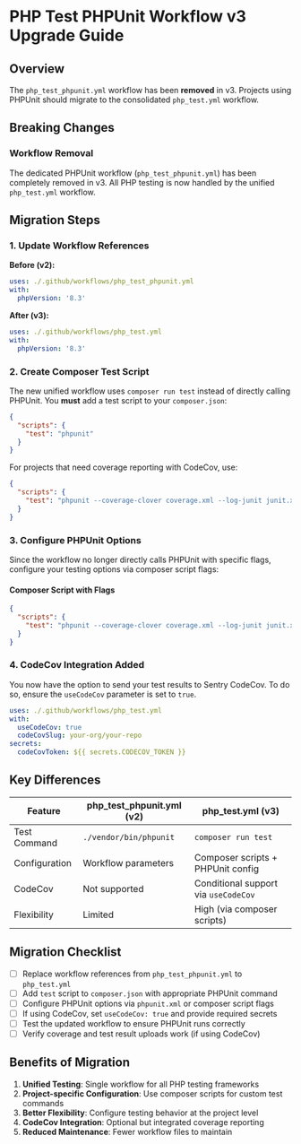 # PHP Test PHPUnit Workflow v3 Upgrade Guide

## Overview

The `php_test_phpunit.yml` workflow has been **removed** in v3. Projects using PHPUnit should migrate to the consolidated `php_test.yml` workflow.

## Breaking Changes

### Workflow Removal

The dedicated PHPUnit workflow (`php_test_phpunit.yml`) has been completely removed in v3. All PHP testing is now handled by the unified `php_test.yml` workflow.

## Migration Steps

### 1. Update Workflow References

**Before (v2):**
```yaml
uses: ./.github/workflows/php_test_phpunit.yml
with:
  phpVersion: '8.3'
```

**After (v3):**
```yaml
uses: ./.github/workflows/php_test.yml
with:
  phpVersion: '8.3'
```

### 2. Create Composer Test Script

The new unified workflow uses `composer run test` instead of directly calling PHPUnit. You **must** add a test script to your `composer.json`:

```json
{
  "scripts": {
    "test": "phpunit"
  }
}
```

For projects that need coverage reporting with CodeCov, use:

```json
{
  "scripts": {
    "test": "phpunit --coverage-clover coverage.xml --log-junit junit.xml"
  }
}
```

### 3. Configure PHPUnit Options

Since the workflow no longer directly calls PHPUnit with specific flags, configure your testing options via composer script flags:

#### Composer Script with Flags

```json
{
  "scripts": {
    "test": "phpunit --coverage-clover coverage.xml --log-junit junit.xml --testdox"
  }
}
```

### 4. CodeCov Integration Added

You now have the option to send your test results to Sentry CodeCov. To do so, ensure the `useCodeCov` parameter is set to `true`.

```yaml
uses: ./.github/workflows/php_test.yml
with:
  useCodeCov: true
  codeCovSlug: your-org/your-repo
secrets:
  codeCovToken: ${{ secrets.CODECOV_TOKEN }}
```

## Key Differences

| Feature       | php_test_phpunit.yml (v2) | php_test.yml (v3)                    |
|---------------|---------------------------|--------------------------------------|
| Test Command  | `./vendor/bin/phpunit`    | `composer run test`                  |
| Configuration | Workflow parameters       | Composer scripts + PHPUnit config    |
| CodeCov       | Not supported             | Conditional support via `useCodeCov` |
| Flexibility   | Limited                   | High (via composer scripts)          |

## Migration Checklist

- [ ] Replace workflow references from `php_test_phpunit.yml` to `php_test.yml`
- [ ] Add `test` script to `composer.json` with appropriate PHPUnit command
- [ ] Configure PHPUnit options via `phpunit.xml` or composer script flags
- [ ] If using CodeCov, set `useCodeCov: true` and provide required secrets
- [ ] Test the updated workflow to ensure PHPUnit runs correctly
- [ ] Verify coverage and test result uploads work (if using CodeCov)

## Benefits of Migration

1. **Unified Testing**: Single workflow for all PHP testing frameworks
2. **Project-specific Configuration**: Use composer scripts for custom test commands
3. **Better Flexibility**: Configure testing behavior at the project level
4. **CodeCov Integration**: Optional but integrated coverage reporting
5. **Reduced Maintenance**: Fewer workflow files to maintain